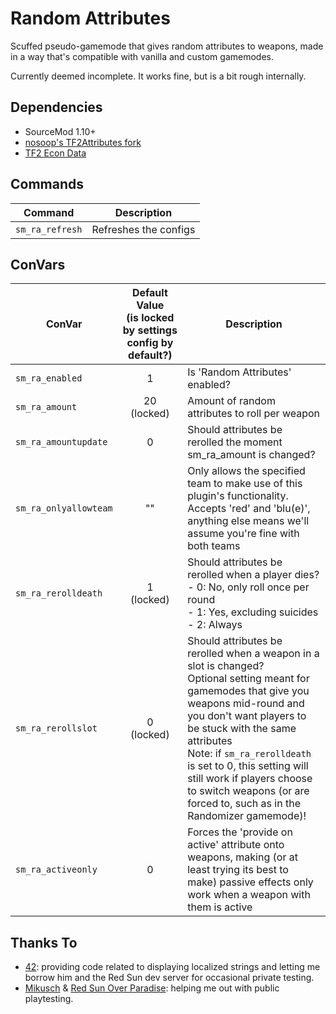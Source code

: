 # Random Attributes

Scuffed pseudo-gamemode that gives random attributes to weapons, made in a way that's compatible with vanilla and custom gamemodes.

Currently deemed incomplete. It works fine, but is a bit rough internally.

## Dependencies
- SourceMod 1.10+
- [nosoop's TF2Attributes fork](https://github.com/nosoop/tf2attributes)
- [TF2 Econ Data](https://forums.alliedmods.net/showthread.php?t=315011)

## Commands
|Command|Description|
|-|-|
|`sm_ra_refresh`|Refreshes the configs|

## ConVars
|ConVar|Default Value<br>(is locked by settings config by default?)|Description|
|-|:-:|-|
|`sm_ra_enabled`|1|Is 'Random Attributes' enabled?|
|`sm_ra_amount`|20<br>(locked)|Amount of random attributes to roll per weapon|
|`sm_ra_amountupdate`|0|Should attributes be rerolled the moment sm_ra_amount is changed?|
|`sm_ra_onlyallowteam`|""|Only allows the specified team to make use of this plugin's functionality. Accepts 'red' and 'blu(e)', anything else means we'll assume you're fine with both teams|
|`sm_ra_rerolldeath`|1<br>(locked)|Should attributes be rerolled when a player dies?<br>- 0: No, only roll once per round<br>- 1: Yes, excluding suicides<br>- 2: Always|
|`sm_ra_rerollslot`|0<br>(locked)|Should attributes be rerolled when a weapon in a slot is changed?<br>Optional setting meant for gamemodes that give you weapons mid-round and you don't want players to be stuck with the same attributes<br>Note: if `sm_ra_rerolldeath` is set to 0, this setting will still work if players choose to switch weapons (or are forced to, such as in the Randomizer gamemode)!|
|`sm_ra_activeonly`|0|Forces the 'provide on active' attribute onto weapons, making (or at least trying its best to make) passive effects only work when a weapon with them is active|

## Thanks To
* [42](https://github.com/FortyTwoFortyTwo): providing code related to displaying localized strings and letting me borrow him and the Red Sun dev server for occasional private testing.
* [Mikusch](https://github.com/Mikusch) & [Red Sun Over Paradise](https://redsun.tf): helping me out with public playtesting.